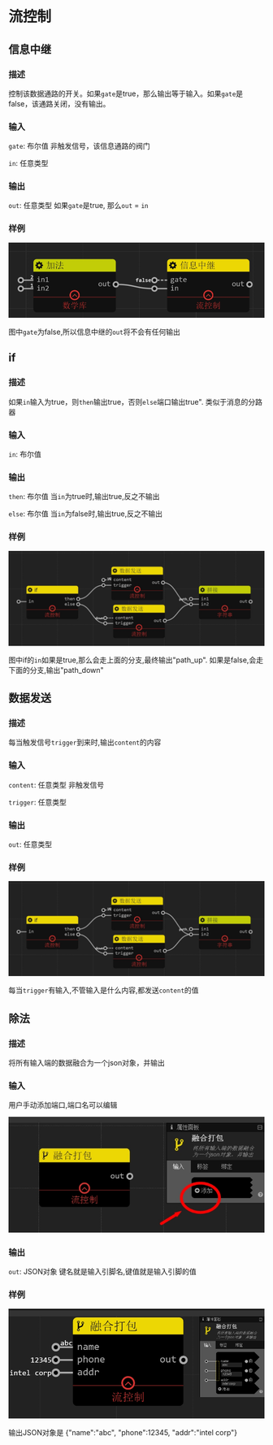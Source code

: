 流控制
================
## 信息中继

### 描述

控制该数据通路的开关。如果`gate`是true，那么输出等于输入。如果`gate`是false，该通路关闭，没有输出。

### 输入

`gate`: 布尔值 非触发信号，该信息通路的阀门

`in`: 任意类型

### 输出

`out`: 任意类型 如果`gate`是true, 那么`out` = `in`

### 样例

![](./pic/add_gate.zh-CN.jpg)

图中`gate`为false,所以信息中继的`out`将不会有任何输出



## if

### 描述

如果`in`输入为true，则`then`输出true，否则`else`端口输出true". 类似于消息的分路器

### 输入

`in`: 布尔值 

### 输出

`then`: 布尔值 当`in`为true时,输出true,反之不输出

`else`: 布尔值 当`in`为false时,输出true,反之不输出

### 样例

![](./pic/if_sender.zh-CN.jpg)

图中if的`in`如果是true,那么会走上面的分支,最终输出"path_up". 如果是false,会走下面的分支,输出"path_down"

## 数据发送

### 描述

每当触发信号`trigger`到来时,输出`content`的内容

### 输入

`content`: 任意类型 非触发信号

`trigger`: 任意类型

### 输出

`out`: 任意类型

### 样例

![](./pic/if_sender.zh-CN.jpg)

每当`trigger`有输入,不管输入是什么内容,都发送`content`的值

## 除法

### 描述

将所有输入端的数据融合为一个json对象，并输出

### 输入

用户手动添加端口,端口名可以编辑

![](./pic/merge_port.zh-CN.jpg)

### 输出

`out`: JSON对象 键名就是输入引脚名,键值就是输入引脚的值

### 样例

![](./pic/merge.zh-CN.jpg)

输出JSON对象是 {"name":"abc", "phone":12345, "addr":"intel corp"}